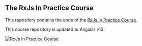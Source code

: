 ## The RxJs In Practice Course

This repository contains the code of the [RxJs In Practice Course](https://angular-university.io/course/rxjs-course).

This course repository is updated to Angular v13:

![RxJs In Practice Course](https://s3-us-west-1.amazonaws.com/angular-university/course-images/rxjs-in-practice-course.png)
